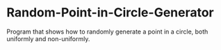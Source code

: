 # Random-Point-in-Circle-Generator
Program that shows how to randomly generate a point in a circle, both uniformly and non-uniformly.
